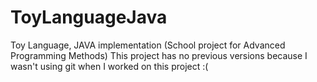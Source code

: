 # ToyLanguageJava

Toy Language, JAVA implementation
(School project for Advanced Programming Methods)
This project has no previous versions because I wasn't using git when I worked on this project :(
